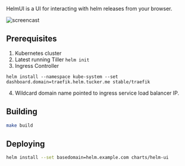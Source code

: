 HelmUI is a UI for interacting with helm releases from your browser.

![screencast](https://cloud.githubusercontent.com/assets/782143/26423317/77effa3a-408a-11e7-9590-1e966d8ac27a.gif)


## Prerequisites
1. Kubernetes cluster
2. Latest running Tiller `helm init`
3. Ingress Controller
```
helm install --namespace kube-system --set dashboard.domain=traefik.helm.tucker.me stable/traefik
```
4. Wildcard domain name pointed to ingress service load balancer IP.

## Building
```bash
make build
```

## Deploying
```bash
helm install --set basedomain=helm.example.com charts/helm-ui
```

